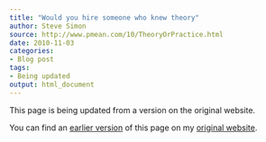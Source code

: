 ```yaml
---
title: "Would you hire someone who knew theory"
author: Steve Simon
source: http://www.pmean.com/10/TheoryOrPractice.html
date: 2010-11-03
categories:
- Blog post
tags:
- Being updated
output: html_document
---
```


This page is being updated from a version on the original website.

<!---More--->

You can find an [earlier version][sim1] of this page on my [original website][sim2].

[sim1]: http://www.pmean.com/10/TheoryOrPractice.html
[sim2]: http://www.pmean.com/original_site.html
